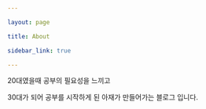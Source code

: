```yaml
---

layout: page

title: About

sidebar_link: true

---
```




20대였을때 공부의 필요성을 느끼고

30대가 되어 공부를 시작하게 된 아재가 만들어가는 블로그 입니다.